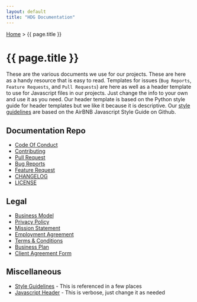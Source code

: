 ```yaml
---
layout: default
title: "HDG Documentation"
---
```


[Home](/) > {{ page.title }}

# {{ page.title }}

These are the various documents we use for our projects. These are here as a handy resource that is easy to read. Templates for issues (`Bug Reports`, `Feature Requests`, and `Pull Requests`) are here as well as a header template to use for Javascript files in our projects. Just change the info to your own and use it as you need. Our header template is based on the Python style guide for header templates but we like it because it is descriptive. Our [style guidelines](docs/style) are based on the AirBNB Javascript Style Guide on Github. 

## Documentation Repo

- [Code Of Conduct](docs/conduct)
- [Contributing](docs/contrib)
- [Pull Request](docs/pulls)
- [Bug Reports](docs/bugs)
- [Feature Request](docs/feature)
- [CHANGELOG](docs/change)
- [LICENSE](docs/license)

## Legal

- [Business Model](docs/company)
- [Privacy Policy](docs/privacy)
- [Mission Statement](docs/mission)
- [Employment Agreement](docs/emp-agreement)
- [Terms & Conditions](docs/terms)
- [Business Plan](docs/business)
- [Client Agreement Form](docs/service-agreement)

## Miscellaneous

- [Style Guidelines](docs/style) - This is referenced in a few places
- [Javascript Header](docs/header) - This is verbose, just change it as needed
